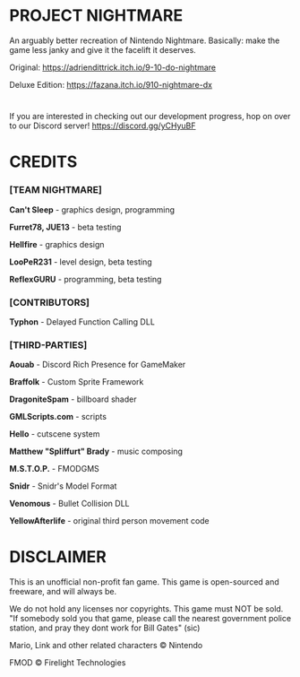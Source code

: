 # PROJECT NIGHTMARE
An arguably better recreation of Nintendo Nightmare.
Basically: make the game less janky and give it the facelift it deserves.

Original: https://adriendittrick.itch.io/9-10-do-nightmare

Deluxe Edition: https://fazana.itch.io/910-nightmare-dx
# 
If you are interested in checking out our development progress, hop on over to our Discord server! https://discord.gg/yCHyuBF

# CREDITS
### [TEAM NIGHTMARE]

**Can't Sleep** - graphics design, programming

**Furret78, JUE13** - beta testing

**Hellfire** - graphics design

**LooPeR231** - level design, beta testing

**ReflexGURU** - programming, beta testing

### [CONTRIBUTORS]

**Typhon** - Delayed Function Calling DLL

### [THIRD-PARTIES]

**Aouab** - Discord Rich Presence for GameMaker

**Braffolk** - Custom Sprite Framework

**DragoniteSpam** - billboard shader

**GMLScripts.com** - scripts

**Hello** - cutscene system

**Matthew "Spliffurt" Brady** - music composing

**M.S.T.O.P.** - FMODGMS

**Snidr** - Snidr's Model Format

**Venomous** - Bullet Collision DLL

**YellowAfterlife** - original third person movement code


# DISCLAIMER
This is an unofficial non-profit fan game.
This game is open-sourced and freeware, and will always be.

We do not hold any licenses nor copyrights. This game must NOT be sold.
"If somebody sold you that game, please call the nearest government police station, and pray they dont work for Bill Gates" (sic)

Mario, Link and other related characters © Nintendo

FMOD © Firelight Technologies
